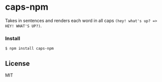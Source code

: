 # caps-npm

Takes in sentences and renders each word in all caps `(hey! what's up? => HEY! WHAT'S UP?)`.

### Install

```
$ npm install caps-npm
```

## License

MIT
